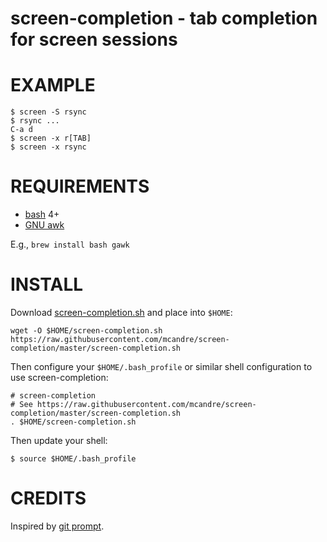 # screen-completion - tab completion for screen sessions

# EXAMPLE

```
$ screen -S rsync
$ rsync ...
C-a d
$ screen -x r[TAB]
$ screen -x rsync
```

# REQUIREMENTS

* [bash](https://www.gnu.org/software/bash/) 4+
* [GNU awk](https://www.gnu.org/software/gawk/)

E.g., `brew install bash gawk`

# INSTALL

Download [screen-completion.sh](https://raw.githubusercontent.com/mcandre/screen-completion/master/screen-completion.sh) and place into `$HOME`:

```
wget -O $HOME/screen-completion.sh https://raw.githubusercontent.com/mcandre/screen-completion/master/screen-completion.sh
```

Then configure your `$HOME/.bash_profile` or similar shell configuration to use screen-completion:

```
# screen-completion
# See https://raw.githubusercontent.com/mcandre/screen-completion/master/screen-completion.sh
. $HOME/screen-completion.sh
```

Then update your shell:

```
$ source $HOME/.bash_profile
```

# CREDITS

Inspired by [git prompt](https://github.com/git/git/blob/master/contrib/completion/git-prompt.sh).
